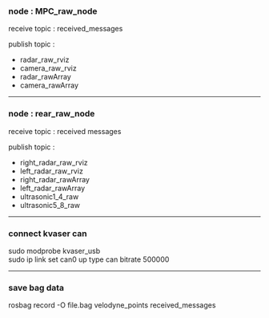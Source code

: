 ### node : MPC_raw_node

receive topic : received_messages

publish topic :  
- radar_raw_rviz
- camera_raw_rviz
- radar_rawArray
- camera_rawArray 
---
### node : rear_raw_node

receive topic : received messages

publish topic :
- right_radar_raw_rviz
- left_radar_raw_rviz
- right_radar_rawArray
- left_radar_rawArray
- ultrasonic1_4_raw
- ultrasonic5_8_raw
---
### connect kvaser can
sudo modprobe kvaser_usb  
sudo ip link set can0 up type can bitrate 500000

---
### save bag data
rosbag record -O file.bag velodyne_points received_messages